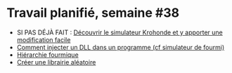 # Travail planifié, semaine #38

- SI PAS DÉJÀ FAIT : [Découvrir le simulateur Krohonde et y apporter une modification facile](https://labs.section-inf.ch/codelabs/ant-simu-01/index.html?index=..%2F..ict)
- [Comment injecter un DLL dans un programme (cf simulateur de fourmi)](../assets/04-01-heritage.pptx)
- [Hiérarchie fourmique](../exos/04-02-hierarchie/antFamily.md)
- [Créer une librairie aléatoire](../exos/04-03-test/lib.md)

